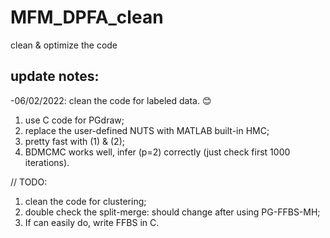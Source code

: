 # MFM_DPFA_clean
 clean & optimize the code
 
 ## update notes:
 -06/02/2022: clean the code for labeled data. :blush:
1. use C code for PGdraw; 
2. replace the user-defined NUTS with MATLAB built-in HMC;
3. pretty fast with (1) & (2);
4. BDMCMC works well, infer (p=2) correctly (just check first 1000 iterations).

// TODO:
1. clean the code for clustering;
2. double check the split-merge: should change after using PG-FFBS-MH;
3. If can easily do, write FFBS in C.


 
 
 
 
